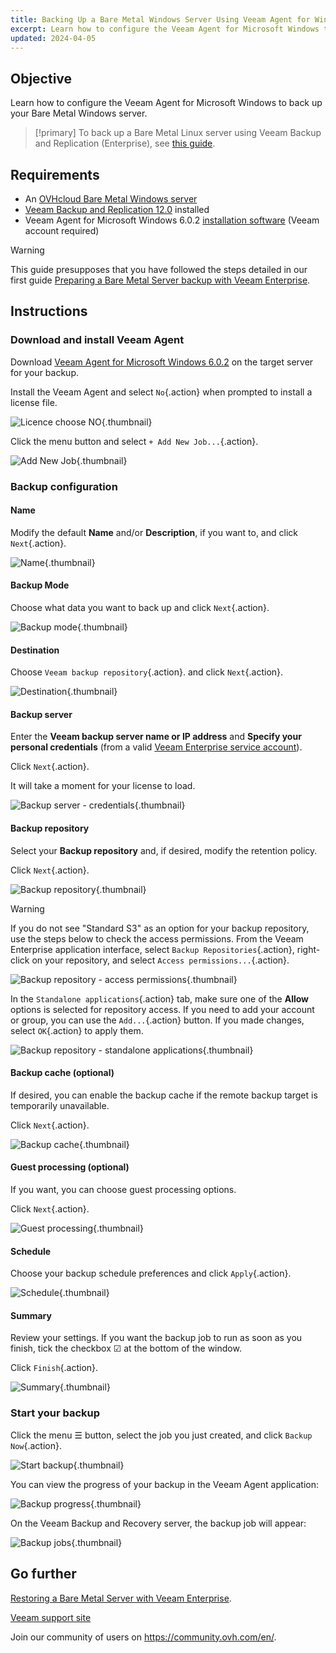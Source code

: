 ```yaml
---
title: Backing Up a Bare Metal Windows Server Using Veeam Agent for Windows
excerpt: Learn how to configure the Veeam Agent for Microsoft Windows to back up your Bare Metal Windows server.
updated: 2024-04-05
---
```


## Objective

Learn how to configure the Veeam Agent for Microsoft Windows to back up your Bare Metal Windows server.

> [!primary]
> To back up a Bare Metal Linux server using Veeam Backup and Replication (Enterprise), see [this guide](/pages/bare_metal_cloud/dedicated_servers/veeam-enterprise-server-backup-realisation).

## Requirements

- An [OVHcloud Bare Metal Windows server](https://www.ovhcloud.com/asia/bare-metal/)
- [Veeam Backup and Replication 12.0](https://www.veeam.com/download-version.html?ad=downloads&tab=previous) installed
- Veeam Agent for Microsoft Windows 6.0.2 [installation software](https://login.veeam.com/realms/veeamsso/protocol/openid-connect/auth?client_id=veeam-com&response_type=code&redirect_uri=https%3A%2F%2Fwww.veeam.com%2Foauth&scope=profile&state=e9a55dcbf050f86c5eb69ea264b8fb86) (Veeam account required)

> [!warning]
> This guide presupposes that you have followed the steps detailed in our first guide [Preparing a Bare Metal Server backup with Veeam Enterprise](/pages/bare_metal_cloud/dedicated_servers/veeam-enterprise-server-backup-preparation).

## Instructions

### Download and install Veeam Agent

Download [Veeam Agent for Microsoft Windows 6.0.2](https://login.veeam.com/realms/veeamsso/protocol/openid-connect/auth?client_id=veeam-com&response_type=code&redirect_uri=https%3A%2F%2Fwww.veeam.com%2Foauth&scope=profile&state=e9a55dcbf050f86c5eb69ea264b8fb86) on the target server for your backup.

Install the Veeam Agent and select `No`{.action} when prompted to install a license file.

![Licence choose NO](images/01a-licence.PNG){.thumbnail}

Click the menu button and select `+ Add New Job...`{.action}.

![Add New Job](images/01b-new-job.PNG){.thumbnail}

### Backup configuration

#### Name

Modify the default **Name** and/or **Description**, if you want to, and click `Next`{.action}.

![Name](images/02-name.PNG){.thumbnail}

#### Backup Mode

Choose what data you want to back up and click `Next`{.action}.

![Backup mode](images/02b-backup-mode.PNG){.thumbnail}

#### Destination

Choose `Veeam backup repository`{.action}. and click `Next`{.action}.

![Destination](images/03-destination.PNG){.thumbnail}

#### Backup server

Enter the **Veeam backup server name or IP address** and **Specify your personal credentials** (from a valid [Veeam Enterprise service account](/pages/storage_and_backup/backup_and_disaster_recovery_solutions/veeam/veeam_veeam_backup_replication#creating-a-veeam-enterprise-service-account)).

Click `Next`{.action}.

It will take a moment for your license to load.

![Backup server - credentials](images/04-backup-server-credentials.PNG){.thumbnail}

#### Backup repository

Select your **Backup repository** and, if desired, modify the retention policy.

Click `Next`{.action}.

![Backup repository](images/05-backup-repository.PNG){.thumbnail}

> [!warning]
> If you do not see "Standard S3" as an option for your backup repository, use the steps below to check the access permissions.
> From the Veeam Enterprise application interface, select `Backup Repositories`{.action}, right-click on your repository, and select `Access permissions...`{.action}.
>
> ![Backup repository - access permissions](images/05-backup-repository-access-permissions.PNG){.thumbnail}
>
> In the `Standalone applications`{.action} tab, make sure one of the **Allow** options is selected for repository access. If you need to add your account or group, you can use the `Add...`{.action} button. If you made changes, select `OK`{.action} to apply them.
>
> ![Backup repository - standalone applications](images/05-backup-repository-standalone-applications.PNG){.thumbnail}
>

#### Backup cache (optional)

If desired, you can enable the backup cache if the remote backup target is temporarily unavailable.

Click `Next`{.action}.

![Backup cache](images/06-backup-cache.PNG){.thumbnail}

#### Guest processing (optional)

If you want, you can choose guest processing options.

Click `Next`{.action}.

![Guest processing](images/07-guest-processing.PNG){.thumbnail}

#### Schedule

Choose your backup schedule preferences and click `Apply`{.action}.

![Schedule](images/08-schedule.PNG){.thumbnail}

#### Summary

Review your settings. If you want the backup job to run as soon as you finish, tick the checkbox ☑ at the bottom of the window.

Click `Finish`{.action}.

![Summary](images/09-summary.PNG){.thumbnail}

### Start your backup

Click the menu ☰ button, select the job you just created, and click `Backup Now`{.action}.

![Start backup](images/10-start-backup.PNG){.thumbnail}

You can view the progress of your backup in the Veeam Agent application:

![Backup progress](images/10a-backup-progress.PNG){.thumbnail}

On the Veeam Backup and Recovery server, the backup job will appear:

![Backup jobs](images/10b-backup-job.PNG){.thumbnail}

## Go further

[Restoring a Bare Metal Server with Veeam Enterprise](/pages/bare_metal_cloud/dedicated_servers/veeam-enterprise-server-restore).

[Veeam support site](https://www.veeam.com/knowledge-base.html)

Join our community of users on <https://community.ovh.com/en/>.
